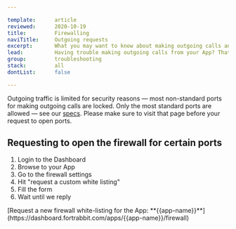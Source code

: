 ```yaml
---

template:      article
reviewed:      2020-10-19
title:         Firewalling
naviTitle:     Outgoing requests
excerpt:       What you may want to know about making outgoing calls and our blocklist.
lead:          Having trouble making outgoing calls from your App? That's maybe because we block most non-standard ports. You can request to get your opened.
group:         troubleshooting
stack:         all
dontList:      false

---
```


Outgoing traffic is limited for security reasons — most non-standard ports for making outgoing calls are locked. Only the most standard ports are allowed — see our [specs](http://www.fortrabbit.com/specs#firewall). Please make sure to visit that page before your request to open ports.


## Requesting to open the firewall for certain ports

1. Login to the Dashboard
2. Browse to your App
3. Go to the firewall settings 
4. Hit "request a custom white listing"
5. Fill the form
6. Wait until we reply

<div markdown="1" data-user="known">
[Request a new firewall white-listing for the App: **{{app-name}}**](https://dashboard.fortrabbit.com/apps/{{app-name}}/firewall)
</div>
